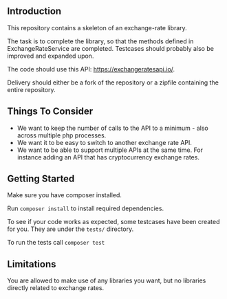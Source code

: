 ## Introduction

This repository contains a skeleton of an exchange-rate library.

The task is to complete the library, so that the methods defined in ExchangeRateService are completed.
Testcases should probably also be improved and expanded upon.

The code should use this API: https://exchangeratesapi.io/.

Delivery should either be a fork of the repository or a zipfile containing the entire repository.

## Things To Consider

- We want to keep the number of calls to the API to a minimum - also across multiple php processes.
- We want it to be easy to switch to another exchange rate API.
- We want to be able to support multiple APIs at the same time. For instance adding an API that has cryptocurrency exchange rates.

## Getting Started

Make sure you have composer installed.

Run `composer install` to install required dependencies.

To see if your code works as expected, some testcases have been created for you. They are under the `tests/` directory.

To run the tests call `composer test`

## Limitations

You are allowed to make use of any libraries you want, but no libraries directly related to exchange rates.
